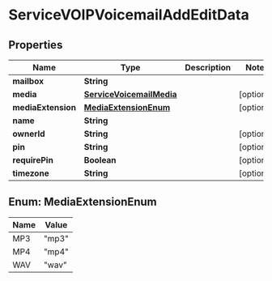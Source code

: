 

# ServiceVOIPVoicemailAddEditData


## Properties

| Name | Type | Description | Notes |
|------------ | ------------- | ------------- | -------------|
|**mailbox** | **String** |  |  |
|**media** | [**ServiceVoicemailMedia**](ServiceVoicemailMedia.md) |  |  [optional] |
|**mediaExtension** | [**MediaExtensionEnum**](#MediaExtensionEnum) |  |  [optional] |
|**name** | **String** |  |  |
|**ownerId** | **String** |  |  [optional] |
|**pin** | **String** |  |  [optional] |
|**requirePin** | **Boolean** |  |  [optional] |
|**timezone** | **String** |  |  [optional] |



## Enum: MediaExtensionEnum

| Name | Value |
|---- | -----|
| MP3 | &quot;mp3&quot; |
| MP4 | &quot;mp4&quot; |
| WAV | &quot;wav&quot; |



